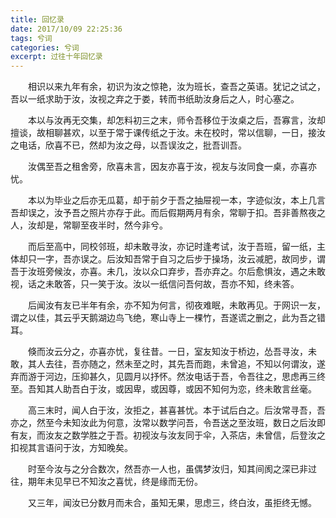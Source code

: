 ```yaml
---
title: 回忆录
date: 2017/10/09 22:25:36
tags: 兮词
categories: 兮词
excerpt: 过往十年回忆录
---
```


<p style="text-indent:2em;">相识以来九年有余，初识为汝之惊艳，汝为班长，查吾之英语。犹记之试之，吾以一纸求助于汝，汝视之弃之于娄，转而书纸助汝身后之人，时心塞之。</p>

<p style="text-indent:2em;">本以与汝再无交集，却怎料初三之末，师令吾移位于汝桌之后，吾寡言，汝却擅谈，故相聊甚欢，以至于常于课传纸之于汝。未在校时，常以信聊，一日，接汝之电话，欣喜不已，然却为汝之母，以吾误汝之，批吾训吾。</p>

<p style="text-indent:2em;">汝偶至吾之租舍旁，欣喜未言，因友亦喜于汝，视友与汝同食一桌，亦喜亦忧。</p>

<p style="text-indent:2em;">本以为毕业之后亦无瓜葛，却于前夕于吾之抽屉视一本，字迹似汝，本上几言吾却误之，汝予吾之照片亦存于此。而后假期两月有余，常聊于扣。吾非善熬夜之人，汝却是，常聊至夜半时，然今非兮。</p>

<p style="text-indent:2em;">而后至高中，同校邻班，却未敢寻汝，亦记时逢考试，汝于吾班，留一纸，主体却只一字，吾亦误之。后汝知吾常于自习之后步于操场，汝云减肥，故同步，谓吾于汝班旁候汝，亦喜。未几，汝以众口弃步，吾亦弃之。尔后愈惧汝，遇之未敢视，话之未敢答，只一笑于汝。汝以一纸信问吾何故，吾亦不知，终未答。</p>

<p style="text-indent:2em;">后闻汝有友已半年有余，亦不知为何言，彻夜难眠，未敢再见。于网识一友，谓之以佳，其云乎天鹅湖边鸟飞绝，寒山寺上一棵竹，吾遂谎之删之，此为吾之错耳。</p>

<p style="text-indent:2em;">倏而汝云分之，亦喜亦忧，复往昔。一日，室友知汝于桥边，怂吾寻汝，未敢，其人去往，吾亦随之，然未至之时，其先吾而跑，未曾追，不知以何谓汝，遂弃而游于河边，压抑甚久，见圆月以抒怀。然汝电话于吾，令吾往之，思虑再三终至。吾知其人助吾白于汝，或因卑，或因尊，或因不知何为恋，终未敢言丝毫。</p>

<p style="text-indent:2em;">高三末时，闻人白于汝，汝拒之，甚喜甚忧。本于试后白之。后汝常寻吾，吾亦之，然至今未知汝此为何意，汝常以数学问吾，令吾送之至汝班，数日之后汝即有友，而汝友之数学胜之于吾。初视汝与汝友同于伞，入茶店，未曾信，后登汝之扣视其言语问于汝，方知晚矣。</p>

<p style="text-indent:2em;">时至今汝与之分合数次，然吾亦一人也，虽偶梦汝归，知其间阂之深已非过往，期年未见早已不知汝之喜忧，终是缘而无份。</p>

<p style="text-indent:2em;">又三年，闻汝已分数月而未合，虽知无果，思虑三，终白汝，虽拒终无憾。</p>

<img data-src="/images/回忆录/1.jpg" class="lozad" style="margin: 0 auto;"/>